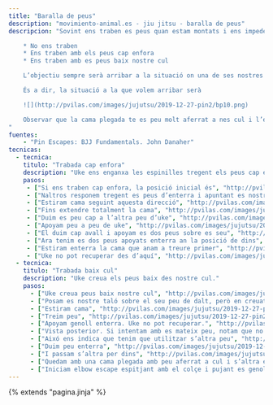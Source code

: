```yaml
---
title: "Baralla de peus"
description: "movimiento-animal.es - jiu jitsu - baralla de peus"
descripcion: "Sovint ens traben es peus quan estam montats i ens impedeixen posar-nos de costat per iniciar la sortida. S’ens poden presentar tres escenaris:

    * No ens traben
    * Ens traben amb els peus cap enfora
    * Ens traben amb es peus baix nostre cul

    L’objectiu sempre serà arribar a la situació on una de ses nostres cames està estirada totalment enterra (sa de fora) i per tant no ens la poden tornar a trabar i s’altra amb es peu apoyat enterra. La cama estirada serà per començarem la sortida.

    És a dir, la situació a la que volem arribar serà 

    ![](http://pvilas.com/images/jujutsu/2019-12-27-pin2/bp10.png)

    Observar que la cama plegada te es peu molt aferrat a nes cul i l’estirada te es genoll cap enterra, d’aquesta maenra uke no pot recuperar.    
"
fuentes:
    - "Pin Escapes: BJJ Fundamentals. John Danaher"
tecnicas: 
  - tecnica:
    titulo: "Trabada cap enfora"
    description: "Uke ens enganxa les espinilles tregent els peus cap enfora." 
    pasos:
     - ["Si ens traben cap enfora, la posició inicial és", "http://pvilas.com/images/jujutsu/2019-12-27-pin2/bp1.png"]
     - ["Naltros responem tregent es peus d’enterra i apuntant es nostres dits en la mateixa direcció!", "http://pvilas.com/images/jujutsu/2019-12-27-pin2/bp2.png"]
     - ["Estiram cama seguint aquesta direcció", "http://pvilas.com/images/jujutsu/2019-12-27-pin2/bp3.png"]
     - ["Fins extendre totalment la cama", "http://pvilas.com/images/jujutsu/2019-12-27-pin2/bp4.png"]
     - ["Duim es peu cap a l’altra peu d’uke", "http://pvilas.com/images/jujutsu/2019-12-27-pin2/bp5.png"]
     - ["Apoyam peu a peu de uke", "http://pvilas.com/images/jujutsu/2019-12-27-pin2/bp6.png"]
     - ["El duim cap avall i apoyam es dos peus sobre es seu", "http://pvilas.com/images/jujutsu/2019-12-27-pin2/bp7.png"]
     - ["Ara tenim es dos peus apoyats enterra an la posició de dins", "http://pvilas.com/images/jujutsu/2019-12-27-pin2/bp8.png"]
     - ["Estiram enterra la cama que anam a treure primer", "http://pvilas.com/images/jujutsu/2019-12-27-pin2/bp9.png"]
     - ["Uke no pot recuperar des d’aquí", "http://pvilas.com/images/jujutsu/2019-12-27-pin2/bp10.png"]
  - tecnica:
    titulo: "Trabada baix cul"
    description: "Uke creua els peus baix des nostre cul." 
    pasos:
      - ["Uke creua peus baix nostre cul", "http://pvilas.com/images/jujutsu/2019-12-27-pin2/bp11.png"]
      - ["Posam es nostre taló sobre el seu peu de dalt, però en creuat. Espitjam enfora.", "http://pvilas.com/images/jujutsu/2019-12-27-pin2/bp12.png"]
      - ["Estiram cama", "http://pvilas.com/images/jujutsu/2019-12-27-pin2/bp13.png"]
      - ["Treim peu", "http://pvilas.com/images/jujutsu/2019-12-27-pin2/bp14.png"]
      - ["Apoyam genoll enterra. Uke no pot recuperar.", "http://pvilas.com/images/jujutsu/2019-12-27-pin2/bp15.png"]
      - ["Vista posterior. Si intentam amb es mateix peu, notam que no funciona", "http://pvilas.com/images/jujutsu/2019-12-27-pin2/bp16.png"]
      - ["Aixó ens indica que tenim que utilitzar s’altra peu", "http://pvilas.com/images/jujutsu/2019-12-27-pin2/bp17.png"]
      - ["Duim peu enterra", "http://pvilas.com/images/jujutsu/2019-12-27-pin2/bp18.png"]
      - ["I passam s’altra per dins", "http://pvilas.com/images/jujutsu/2019-12-27-pin2/bp19.png"]
      - ["Quedam amb una cama plegada amb peu aferrat a cul i s’altra estirada amb genoll cap enterra", "http://pvilas.com/images/jujutsu/2019-12-27-pin2/bp20.png"]
      - ["Iniciam elbow escape espitjant amb el colçe i pujant es genoll amb es peu apuntant cap a dalt", "http://pvilas.com/images/jujutsu/2019-12-27-pin2/bp21.png"]
---
```

{% extends  "pagina.jinja" %}